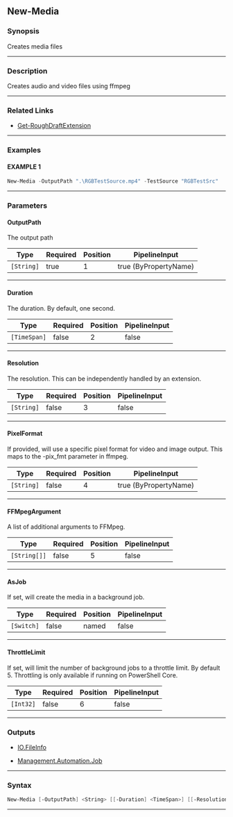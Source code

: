 New-Media
---------
### Synopsis
Creates media files

---
### Description

Creates audio and video files using ffmpeg

---
### Related Links
* [Get-RoughDraftExtension](Get-RoughDraftExtension.md)



---
### Examples
#### EXAMPLE 1
```PowerShell
New-Media -OutputPath ".\RGBTestSource.mp4" -TestSource "RGBTestSrc"
```

---
### Parameters
#### **OutputPath**

The output path






|Type      |Required|Position|PipelineInput        |
|----------|--------|--------|---------------------|
|`[String]`|true    |1       |true (ByPropertyName)|



---
#### **Duration**

The duration.  By default, one second.






|Type        |Required|Position|PipelineInput|
|------------|--------|--------|-------------|
|`[TimeSpan]`|false   |2       |false        |



---
#### **Resolution**

The resolution.  This can be independently handled by an extension.






|Type      |Required|Position|PipelineInput|
|----------|--------|--------|-------------|
|`[String]`|false   |3       |false        |



---
#### **PixelFormat**

If provided, will use a specific pixel format for video and image output.  This maps to the -pix_fmt parameter in ffmpeg.






|Type      |Required|Position|PipelineInput        |
|----------|--------|--------|---------------------|
|`[String]`|false   |4       |true (ByPropertyName)|



---
#### **FFMpegArgument**

A list of additional arguments to FFMpeg.






|Type        |Required|Position|PipelineInput|
|------------|--------|--------|-------------|
|`[String[]]`|false   |5       |false        |



---
#### **AsJob**

If set, will create the media in a background job.






|Type      |Required|Position|PipelineInput|
|----------|--------|--------|-------------|
|`[Switch]`|false   |named   |false        |



---
#### **ThrottleLimit**

If set, will limit the number of background jobs to a throttle limit.
By default 5.
Throttling is only available if running on PowerShell Core.






|Type     |Required|Position|PipelineInput|
|---------|--------|--------|-------------|
|`[Int32]`|false   |6       |false        |



---
### Outputs
* [IO.FileInfo](https://learn.microsoft.com/en-us/dotnet/api/System.IO.FileInfo)


* [Management.Automation.Job](https://learn.microsoft.com/en-us/dotnet/api/System.Management.Automation.Job)




---
### Syntax
```PowerShell
New-Media [-OutputPath] <String> [[-Duration] <TimeSpan>] [[-Resolution] <String>] [[-PixelFormat] <String>] [[-FFMpegArgument] <String[]>] [-AsJob] [[-ThrottleLimit] <Int32>] [<CommonParameters>]
```
---
